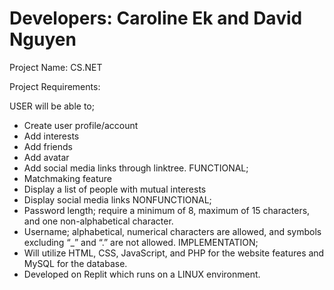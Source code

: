# Developers: Caroline Ek and David Nguyen

Project Name: CS.NET

Project Requirements:

USER will be able to;
- Create user profile/account
- Add interests
- Add friends
- Add avatar
- Add social media links through linktree.
FUNCTIONAL;
- Matchmaking feature
- Display a list of people with mutual interests
- Display social media links 
NONFUNCTIONAL;
- Password length; require a minimum of 8, maximum of 15 characters, and one non-alphabetical character.
- Username; alphabetical, numerical characters are allowed, and symbols excluding “_” and “.” are not allowed. 
IMPLEMENTATION;
- Will utilize HTML, CSS, JavaScript, and PHP for the website features and MySQL for the database. 
- Developed on Replit which runs on a LINUX environment.

